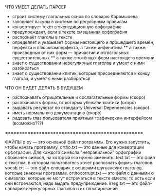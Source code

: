 ЧТО УМЕЕТ ДЕЛАТЬ ПАРСЕР
* строит систему глагольных основ по словарю Карамшоева
* заполняет лакуны в системе по регулярным правилам
* конвертирует текст в экспедиционную орфографию
* предупреждает, если в тексте смешанная орфография
* распознаёт глаголы в тексте
* определяет и указывает формы настоящего и прошедшего времён, перфекта и плюсквамперфекта, а также инфинитива
** а также производных от них форм — причастий и отглагольных существительных
** а также стяжённых форм настоящего времени
* знает о существовании нерегулярных глаголов и умеет с ними разбираться
* знает о существовании клитик, которые присоединяются к концу глагола, и умеет с ними разбираться

ЧТО ОН БУДЕТ ДЕЛАТЬ В БУДУЩЕМ
* распознавать отрицательные и сослагательные формы (скоро)
* распознавать формы, от которых убежали клитики (скоро)
* выдавать результат по стандарту Universal Dependencies (скоро)
* иметь нормальную документацию (скоро)
* радовать глаз пользователя приятным графическим интерфейсом (возможно???)

=================================================

ФАЙЛЫ
p.py — это основной файл программы. Его нужно запустить, чтобы начать программу.
ortho.txt — это данные для конвертации орфографии. Для каждого символа "неправильной" орфографии обозначен символ, на который его нужно заменить.
text.txt — это файл с текстом, в котором пользователь хочет распознать формы глаголов.
vocab.txt — это файл-словарик с основами шугнанских глаголов, которые знакомы программе.
orthocorrupt.txt — это файл с данными о символах, которые не могут встречаться в тексте вместе; то есть если они встречаются, надо выдать предупреждение.
irreg.txt — это файл-словарик нерегулярных глаголов и их глоссирований
